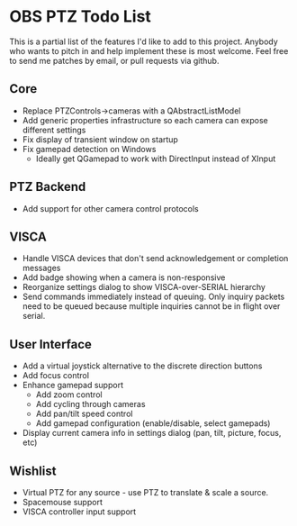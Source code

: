 OBS PTZ Todo List
=================

This is a partial list of the features I'd like to add to this project.
Anybody who wants to pitch in and help implement these is most welcome.
Feel free to send me patches by email, or pull requests via github.

Core
----

- Replace PTZControls->cameras with a QAbstractListModel
- Add generic properties infrastructure so each camera can expose
  different settings
- Fix display of transient window on startup
- Fix gamepad detection on Windows
  - Ideally get QGamepad to work with DirectInput instead of XInput

PTZ Backend
-----------

- Add support for other camera control protocols

VISCA
-----

- Handle VISCA devices that don't send acknowledgement or completion messages
- Add badge showing when a camera is non-responsive
- Reorganize settings dialog to show VISCA-over-SERIAL hierarchy
- Send commands immediately instead of queuing. Only inquiry packets need to be
  queued because multiple inquiries cannot be in flight over serial.

User Interface
--------------

- Add a virtual joystick alternative to the discrete direction buttons
- Add focus control
- Enhance gamepad support
  - Add zoom control
  - Add cycling through cameras
  - Add pan/tilt speed control
  - Add gamepad configuration (enable/disable, select gamepads)
- Display current camera info in settings dialog (pan, tilt, picture, focus, etc)

Wishlist
--------

- Virtual PTZ for any source - use PTZ to translate & scale a source.
- Spacemouse support
- VISCA controller input support
